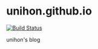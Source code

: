 # unihon.github.io

[![Build Status](https://www.travis-ci.org/unihon/unihon.github.io.svg?branch=hexo_uni)](https://www.travis-ci.org/unihon/unihon.github.io)

unihon's blog
